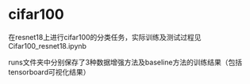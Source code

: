 # cifar100

在resnet18上进行cifar100的分类任务，实际训练及测试过程见Cifar100_resnet18.ipynb

runs文件夹中分别保存了3种数据增强方法及baseline方法的训练结果（包括tensorboard可视化结果）
